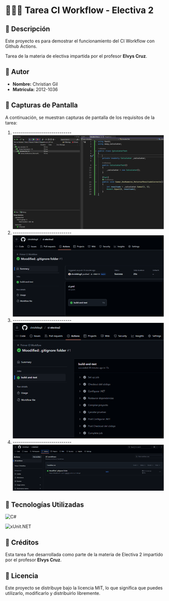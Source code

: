 # 🙋🏽‍♂️ Tarea CI Workflow - Electiva 2

## 📝 Descripción
Este proyecto es para demostrar el funcionamiento del CI Workflow con Github Actions.

Tarea de la materia de electiva impartida por el profesor **Elvys Cruz**.

## 👤 Autor
- **Nombre:** Christian Gil
- **Matrícula:** 2012-1036

## 📸 Capturas de Pantalla
A continuación, se muestran capturas de pantalla de los requisitos de la tarea:

1. -----------------------------![Captura 1](/img/print1.png)
2. -----------------------------![Captura 2](/img/print2.png)
3. -----------------------------![Captura 3](/img/print3.png)
4. -----------------------------![Captura 4](/img/print4.png)

## 🚀 Tecnologías Utilizadas
![C#](https://img.shields.io/badge/C%23-239120?style=for-the-badge&logo=c-sharp&logoColor=white)

![xUnit.NET](https://img.shields.io/badge/xUnit.NET-5F7DFD?style=for-the-badge&logo=xunit&logoColor=white)

## 🙏 Créditos
Esta tarea fue desarrollada como parte de la materia de Electiva 2 impartido por el profesor **Elvys Cruz**.

## 📄 Licencia
Este proyecto se distribuye bajo la licencia MIT, lo que significa que puedes utilizarlo, modificarlo y distribuirlo libremente.


